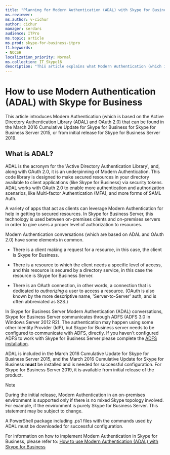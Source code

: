 ```yaml
---
title: "Planning for Modern Authentication (ADAL) with Skype for Business"
ms.reviewer: 
ms.author: v-cichur
author: cichur
manager: serdars
audience: ITPro
ms.topic: article
ms.prod: skype-for-business-itpro
f1.keywords:
- NOCSH
localization_priority: Normal
ms.collection: IT_Skype16
description: "This article explains what Modern Authentication (which is based on the Active Directory Authentication Library (ADAL) and OAuth 2.0) is."
---
```


# How to use Modern Authentication (ADAL) with Skype for Business
 
This article introduces Modern Authentication (which is based on the Active Directory Authentication Library (ADAL) and OAuth 2.0) that can be found in the March 2016 Cumulative Update for Skype for Business for Skype for Business Server 2015, or from initial release for Skype for Business Server 2019.
  
## What is ADAL?

ADAL is the acronym for the 'Active Directory Authentication Library', and, along with OAuth 2.0, it is an underpinning of Modern Authentication. This code library is designed to make secured resources in your directory available to client applications (like Skype for Business) via security tokens. ADAL works with OAuth 2.0 to enable more authentication and authorization scenarios, like Multi-factor Authentication (MFA), and more forms of SAML Auth.
  
A variety of apps that act as clients can leverage Modern Authentication for help in getting to secured resources. In Skype for Business Server, this technology is used between on-premises clients and on-premises servers in order to give users a proper level of authorization to resources.
  
Modern Authentication conversations (which are based on ADAL and OAuth 2.0) have some elements in common.
  
- There is a client making a request for a resource, in this case, the client is Skype for Business.
    
- There is a resource to which the client needs a specific level of access, and this resource is secured by a directory service, in this case the resource is Skype for Business Server.
    
- There is an OAuth connection, in other words, a connection that is dedicated to  *authorizing*  a user to access a resource. (OAuth is also known by the more descriptive name, 'Server-to-Server' auth, and is often abbreviated as S2S.)
    
In Skype for Business Server Modern Authentication (ADAL) conversations, Skype for Business Server communicates through ADFS (ADFS 3.0 in Windows Server 2012 R2). The authentication may happen using some other Identity Provider (IdP), but Skype for Business server needs to be configured to communicate with ADFS, directly. If you haven't configured ADFS to work with Skype for Business Server please complete the [ADFS installation](https://technet.microsoft.com/library/adfs2-step-by-step-guides%28v=ws.10%29.aspx).
  
ADAL is included in the March 2016 Cumulative Update for Skype for Business Server 2015, and the March 2016 Cumulative Update for Skype for Business **must** be installed and is needed for successful configuration. For Skype for Business Server 2019, it is available from initial release of the product.
  
> [!NOTE]
> During the initial release, Modern Authentication in an on-premises environment is supported only if there is no mixed Skype topology involved. For example, if the environment is purely Skype for Business Server. This statement may be subject to change. 
  
A PowerShell package including .ps1 files with the commands used by ADAL must be downloaded for successful configuration.

For information on how to implement Modern Authentication in Skype for Business, please refer to: [How to use Modern Authentication (ADAL) with Skype for Business](../../manage/authentication/use-adal.md)

